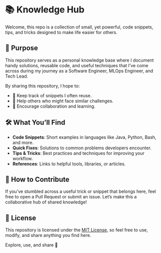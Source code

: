 # 📚 Knowledge Hub  

Welcome, this repo is a collection of small, yet powerful, code snippets, tips, and tricks designed to make life easier for others.  

## 🌟 Purpose  
This repository serves as a personal knowledge base where I document handy solutions, reusable code, and useful techniques that I’ve come across during my journey as a Software Engineer, MLOps Engineer, and Tech Lead.  

By sharing this repository, I hope to:  
- 📌 Keep track of snippets I often reuse.  
- 🤝 Help others who might face similar challenges.  
- 🚀 Encourage collaboration and learning.  

## 🛠️ What You’ll Find  
- **Code Snippets**: Short examples in languages like Java, Python, Bash, and more.  
- **Quick Fixes**: Solutions to common problems developers encounter.  
- **Tips & Tricks**: Best practices and techniques for improving your workflow.  
- **References**: Links to helpful tools, libraries, or articles.  

## 🔗 How to Contribute  
If you’ve stumbled across a useful trick or snippet that belongs here, feel free to open a Pull Request or submit an issue. Let’s make this a collaborative hub of shared knowledge!  

## 📄 License  
This repository is licensed under the [MIT License](LICENSE), so feel free to use, modify, and share anything you find here.  

 Explore, use, and share 🚀 